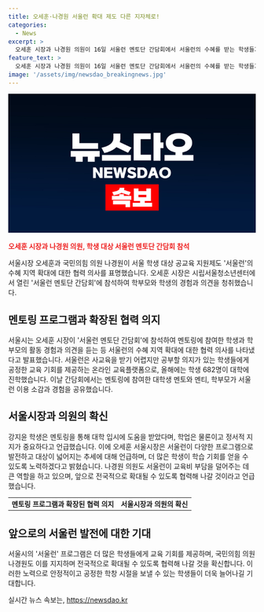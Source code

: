 ```yaml
---
title: 오세훈·나경원 서울런 확대 제도 다른 지자체로!
categories:
  - News
excerpt: >
  오세훈 시장과 나경원 의원이 16일 서울런 멘토단 간담회에서 서울런의 수혜를 받는 학생들과 협력을 모색했다. 서울시는 학생들의 멘토링 경험과 의견을 청취했고, 서울런은 공정한 교육 기회를 제공하는 온라인 교육플랫폼이다. 학부모와 학생들은 프로그램을 통해 공유했고, 나경원 의원은 서울런의 교육비 지원 역할을 강조했다. 오 시장은 더 많은 학생들이 서울런을 통해 학습 기회를 얻을 수 있도록 노력하겠다고 밝혔다. 
feature_text: >
  오세훈 시장과 나경원 의원이 16일 서울런 멘토단 간담회에서 서울런의 수혜를 받는 학생들과 협력을 모색했다. 서울시는 학생들의 멘토링 경험과 의견을 청취했고, 서울런은 공정한 교육 기회를 제공하는 온라인 교육플랫폼이다. 학부모와 학생들은 프로그램을 통해 공유했고, 나경원 의원은 서울런의 교육비 지원 역할을 강조했다. 오 시장은 더 많은 학생들이 서울런을 통해 학습 기회를 얻을 수 있도록 노력하겠다고 밝혔다. 
image: '/assets/img/newsdao_breakingnews.jpg'
---
```


<p><img src="/assets/img/newsdao_breakingnews.jpg" alt="implanttips 속보" /></p>

<p><b><span style="color: #ee2323;">오세훈 시장과 나경원 의원, 학생 대상 서울런 멘토단 간담회 참석</span></b></p>

<p>서울시장 오세훈과 국민의힘 의원 나경원이 서울 학생 대상 공교육 지원제도 '서울런'의 수혜 지역 확대에 대한 협력 의사를 표명했습니다. 오세훈 시장은 시립서울청소년센터에서 열린 '서울런 멘토단 간담회'에 참석하여 학부모와 학생의 경험과 의견을 청취했습니다. </p>

<p data-ke-size="size16"></p>

<h2 data-ke-size="size26">멘토링 프로그램과 확장된 협력 의지</h2>

<p>서울시는 오세훈 시장이 '서울런 멘토단 간담회'에 참석하여 멘토링에 참여한 학생과 학부모의 활동 경험과 의견을 듣는 등 서울런의 수혜 지역 확대에 대한 협력 의사를 나타냈다고 발표했습니다. 서울런은 사교육을 받기 어렵지만 공부할 의지가 있는 학생들에게 공정한 교육 기회를 제공하는 온라인 교육플랫폼으로, 올해에는 학생 682명이 대학에 진학했습니다. 이날 간담회에서는 멘토링에 참여한 대학생 멘토와 멘티, 학부모가 서울런 이용 소감과 경험을 공유했습니다.</p>

<p data-ke-size="size16"></p>

<h2 data-ke-size="size26">서울시장과 의원의 확신</h2>

<p>강지윤 학생은 멘토링을 통해 대학 입시에 도움을 받았다며, 학업은 물론이고 정서적 지지가 중요하다고 언급했습니다. 이에 오세훈 서울시장은 서울런이 다양한 프로그램으로 발전하고 대상이 넓어지는 추세에 대해 언급하며, 더 많은 학생이 학습 기회를 얻을 수 있도록 노력하겠다고 밝혔습니다. 나경원 의원도 서울런이 교육비 부담을 덜어주는 데 큰 역할을 하고 있으며, 앞으로 전국적으로 확대될 수 있도록 협력해 나갈 것이라고 언급했습니다.</p>

<p data-ke-size="size16"></p>

<table>
    <tbody>
        <tr>
            <td style="text-align: center; height: 17px;"><b>멘토링 프로그램과 확장된 협력 의지</b></td>
            <td style="text-align: center; height: 17px;"><b>서울시장과 의원의 확신</b></td>
        </tr>
    </tbody>
</table>

<p data-ke-size="size16"></p>

<h2 data-ke-size="size26">앞으로의 서울런 발전에 대한 기대</h2>

<p>서울시의 '서울런' 프로그램은 더 많은 학생들에게 교육 기회를 제공하며, 국민의힘 의원 나경원도 이를 지지하며 전국적으로 확대될 수 있도록 협력해 나갈 것을 확신합니다. 이러한 노력으로 안정적이고 공정한 학창 시절을 보낼 수 있는 학생들이 더욱 늘어나길 기대합니다.</p>

<p data-ke-size="size16"></p>
실시간 뉴스 속보는, <a href="https://newsdao.kr" rel="dofollow">https://newsdao.kr</a>


